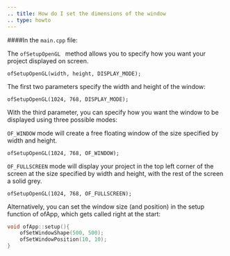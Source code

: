 ```yaml
---
.. title: How do I set the dimensions of the window
.. type: howto
---
```


####In the ```main.cpp``` file:

The ```ofSetupOpenGL ``` method allows you to specify how you want your project displayed on screen. 

	ofSetupOpenGL(width, height, DISPLAY_MODE);


The first two parameters specify the width and height of the window:

	ofSetupOpenGL(1024, 768, DISPLAY_MODE);
	
With the third parameter, you can specify how you want the window to be displayed using three possible modes:

```OF_WINDOW``` mode will create a free floating window of the size specified by width and height. 

	ofSetupOpenGL(1024, 768, OF_WINDOW);
 
```OF_FULLSCREEN``` mode will display your project in the top left corner of the screen at the size specified by width and height, with the rest of the screen a solid grey.

	ofSetupOpenGL(1024, 768, OF_FULLSCREEN);

Alternatively, you can set the window size (and position) in the setup function of ofApp, which gets called right at the start: 

```cpp
void ofApp::setup(){
    ofSetWindowShape(500, 500);
    ofSetWindowPosition(10, 10);
}
```
    
